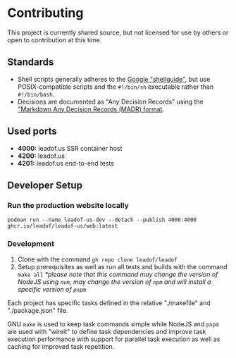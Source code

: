 # Contributing

This project is currently shared source, but not licensed for use by others or open to contribution at this time.

## Standards

-   Shell scripts generally adheres to the [Google "shellguide"](https://google.github.io/styleguide/shellguide.html), but use POSIX-compatible scripts and the `#!/bin/sh` executable rather than `#!/bin/bash`.
-   Decisions are documented as "Any Decision Records" using the ["Markdown Any Decision Records (MADR) format](https://adr.github.io/madr/).

## Used ports

-   **4000:** leadof.us SSR container host
-   **4200:** leadof.us
-   **4201:** leadof.us end-to-end tests

## Developer Setup

### Run the production website locally

`podman run --name leadof-us-dev --detach --publish 4000:4000 ghcr.io/leadof/leadof-us/web:latest`

### Development

1. Clone with the command `gh repo clone leadof/leadof`
2. Setup prerequisites as well as run all tests and builds with the command `make all` _\*please note that this command may change the version of NodeJS using `nvm`, may change the version of `npm` and will install a specific version of `pnpm`_

Each project has specific tasks defined in the relative "./makefile" and "./package.json" file.

GNU `make` is used to keep task commands simple while NodeJS and `pnpm` are used with "wireit" to define task dependencies and improve task execution performance with support for parallel task execution as well as caching for improved task repetition.
